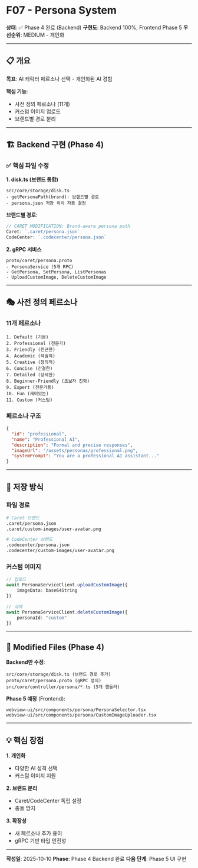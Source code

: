 # F07 - Persona System

**상태**: ✅ Phase 4 완료 (Backend)
**구현도**: Backend 100%, Frontend Phase 5
**우선순위**: MEDIUM - 개인화

---

## 📋 개요

**목표**: AI 캐릭터 페르소나 선택 - 개인화된 AI 경험

**핵심 기능**:
- 사전 정의 페르소나 (11개)
- 커스텀 이미지 업로드
- 브랜드별 경로 분리

---

## 🏗️ Backend 구현 (Phase 4)

### ✅ 핵심 파일 수정

**1. disk.ts (브랜드 통합)**
```
src/core/storage/disk.ts
- getPersonaPath(brand): 브랜드별 경로
- persona.json 저장 위치 자동 결정
```

**브랜드별 경로**:
```typescript
// CARET MODIFICATION: Brand-aware persona path
Caret: `.caret/persona.json`
CodeCenter: `.codecenter/persona.json`
```

**2. gRPC 서비스**
```
proto/caret/persona.proto
- PersonaService (5개 RPC)
- GetPersona, SetPersona, ListPersonas
- UploadCustomImage, DeleteCustomImage
```

---

## 🎭 사전 정의 페르소나

### 11개 페르소나

```
1. Default (기본)
2. Professional (전문가)
3. Friendly (친근한)
4. Academic (학술적)
5. Creative (창의적)
6. Concise (간결한)
7. Detailed (상세한)
8. Beginner-Friendly (초보자 친화)
9. Expert (전문가용)
10. Fun (재미있는)
11. Custom (커스텀)
```

### 페르소나 구조

```json
{
  "id": "professional",
  "name": "Professional AI",
  "description": "Formal and precise responses",
  "imageUrl": "/assets/personas/professional.png",
  "systemPrompt": "You are a professional AI assistant..."
}
```

---

## 💾 저장 방식

### 파일 경로

```bash
# Caret 브랜드
.caret/persona.json
.caret/custom-images/user-avatar.png

# CodeCenter 브랜드
.codecenter/persona.json
.codecenter/custom-images/user-avatar.png
```

### 커스텀 이미지

```typescript
// 업로드
await PersonaServiceClient.uploadCustomImage({
    imageData: base64String
})

// 삭제
await PersonaServiceClient.deleteCustomImage({
    personaId: "custom"
})
```

---

## 📝 Modified Files (Phase 4)

**Backend만 수정**:
```
src/core/storage/disk.ts (브랜드 경로 추가)
proto/caret/persona.proto (gRPC 정의)
src/core/controller/persona/*.ts (5개 핸들러)
```

**Phase 5 예정** (Frontend):
```
webview-ui/src/components/persona/PersonaSelector.tsx
webview-ui/src/components/persona/CustomImageUploader.tsx
```

---

## 💡 핵심 장점

**1. 개인화**
- 다양한 AI 성격 선택
- 커스텀 이미지 지원

**2. 브랜드 분리**
- Caret/CodeCenter 독립 설정
- 충돌 방지

**3. 확장성**
- 새 페르소나 추가 용이
- gRPC 기반 타입 안전성

---

**작성일**: 2025-10-10
**Phase**: Phase 4 Backend 완료
**다음 단계**: Phase 5 UI 구현
